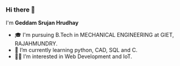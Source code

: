 ### Hi there 👋
I'm **Geddam Srujan Hrudhay**
- 🎓 I'm pursuing B.Tech in MECHANICAL ENGINEERING at GIET, RAJAHMUNDRY.
- 🌱 I’m currently learning python, CAD, SQL and C.
- 👨‍💻 I’m interested in Web Development and IoT.
<!--
**SrujanHrudhay/SrujanHrudhay** is a ✨ _special_ ✨ repository because its `README.md` (this file) appears on your GitHub profile.

Here are some ideas to get you started:

- 🔭 I’m currently working on ...
 ...
- 👯 I’m looking to collaborate on ...
- 🤔 I’m looking for help with ...
- 💬 Ask me about ...
- 📫 How to reach me: ...
- 😄 Pronouns: ...
- ⚡ Fun fact: ...
-->
